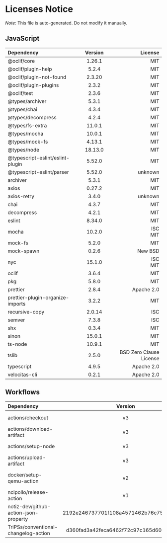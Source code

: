 # Licenses Notice
*Note*: This file is auto-generated. Do not modify it manually.
## JavaScript
| Dependency | Version | License |
|:-----------|:-------:|--------:|
|@oclif/core|1.26.1|MIT|
|@oclif/plugin-help|5.2.4|MIT|
|@oclif/plugin-not-found|2.3.20|MIT|
|@oclif/plugin-plugins|2.3.2|MIT|
|@oclif/test|2.3.6|MIT|
|@types/archiver|5.3.1|MIT|
|@types/chai|4.3.4|MIT|
|@types/decompress|4.2.4|MIT|
|@types/fs-extra|11.0.1|MIT|
|@types/mocha|10.0.1|MIT|
|@types/mock-fs|4.13.1|MIT|
|@types/node|18.13.0|MIT|
|@typescript-eslint/eslint-plugin|5.52.0|MIT|
|@typescript-eslint/parser|5.52.0|unknown|
|archiver|5.3.1|MIT|
|axios|0.27.2|MIT|
|axios-retry|3.4.0|unknown|
|chai|4.3.7|MIT|
|decompress|4.2.1|MIT|
|eslint|8.34.0|MIT|
|mocha|10.2.0|ISC<br/>MIT|
|mock-fs|5.2.0|MIT|
|mock-spawn|0.2.6|New BSD|
|nyc|15.1.0|ISC<br/>MIT|
|oclif|3.6.4|MIT|
|pkg|5.8.0|MIT|
|prettier|2.8.4|Apache 2.0|
|prettier-plugin-organize-imports|3.2.2|MIT|
|recursive-copy|2.0.14|ISC|
|semver|7.3.8|ISC|
|shx|0.3.4|MIT|
|sinon|15.0.1|MIT|
|ts-node|10.9.1|MIT|
|tslib|2.5.0|BSD Zero Clause License|
|typescript|4.9.5|Apache 2.0|
|velocitas-cli|0.2.1|Apache 2.0|
## Workflows
| Dependency | Version | License |
|:-----------|:-------:|--------:|
|actions/checkout|v3|MIT License|
|actions/download-artifact|v3|MIT License|
|actions/setup-node|v3|MIT License|
|actions/upload-artifact|v3|MIT License|
|docker/setup-qemu-action|v2|Apache License 2.0|
|ncipollo/release-action|v1|MIT License|
|notiz-dev/github-action-json-property|2192e246737701f108a4571462b76c75e7376216|MIT License|
|TriPSs/conventional-changelog-action|d360fad3a42feca6462f72c97c165d60a02d4bf2|MIT License|
